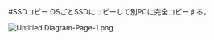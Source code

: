 <!--
title:   今使ってるPCをHDDからSSDに変える
tags:    HDD,ssd
id:      3387e01770bbe8540e7a
private: false
-->
#SSDコピー
OSごとSSDにコピーして別PCに完全コピーする。

![Untitled Diagram-Page-1.png](https://qiita-image-store.s3.ap-northeast-1.amazonaws.com/0/68348/48167e8a-447a-b824-df04-5c6e6fe063b0.png)
